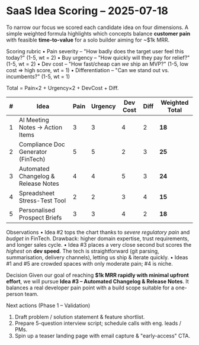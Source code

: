 # SaaS Idea Scoring – 2025-07-18

To narrow our focus we scored each candidate idea on four dimensions.  A simple
weighted formula highlights which concepts balance **customer pain** with
feasible **time-to-value** for a solo builder aiming for ~$1k MRR.

Scoring rubric
• Pain severity – "How badly does the target user feel this today?" (1-5, wt = 2)
• Buy urgency  – "How quickly will they pay for relief?" (1-5, wt = 2)
• Dev cost     – "How fast/cheap can *we* ship an MVP?" (1-5, low cost ⇒ high score, wt = 1)
• Differentiation – "Can we stand out vs. incumbents?" (1-5, wt = 1)

Total = Pain×2 + Urgency×2 + DevCost + Diff.

| # | Idea | Pain | Urgency | Dev Cost | Diff | Weighted Total |
|---|------|------|---------|----------|------|----------------|
| 1 | AI Meeting Notes → Action Items | 3 | 3 | 4 | 2 | **18** |
| 2 | Compliance Doc Generator (FinTech) | 5 | 5 | 2 | 3 | **25** |
| 3 | Automated Changelog & Release Notes | 4 | 4 | 5 | 3 | **24** |
| 4 | Spreadsheet Stress-Test Tool | 2 | 2 | 3 | 4 | **15** |
| 5 | Personalised Prospect Briefs | 3 | 3 | 4 | 2 | **18** |

Observations
• Idea #2 tops the chart thanks to *severe regulatory pain* and *budget* in
  FinTech.  Drawback: higher domain expertise, trust requirements, and longer
  sales cycle.
• Idea #3 places a very close second but scores the *highest* on **dev speed**.
  The tech is straightforward (git parsing, summarisation, delivery channels),
  letting us ship & iterate quickly.
• Ideas #1 and #5 are crowded spaces with only moderate pain; #4 is niche.

Decision
Given our goal of reaching **$1k MRR rapidly with minimal upfront effort**, we
will pursue **Idea #3 – Automated Changelog & Release Notes**.  It balances a
real developer pain point with a build scope suitable for a one-person team.

Next actions (Phase 1 – Validation)
1. Draft problem / solution statement & feature shortlist.
2. Prepare 5-question interview script; schedule calls with eng. leads / PMs.
3. Spin up a teaser landing page with email capture & "early-access" CTA.
